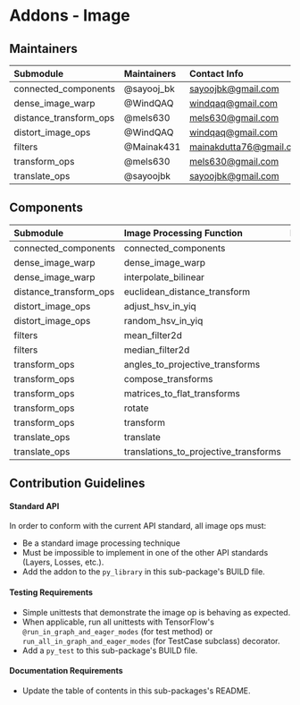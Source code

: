 # Addons - Image

## Maintainers
| Submodule  |  Maintainers  | Contact Info   |
|:---------- |:----------- |:--------------|
| connected_components | @sayooj_bk | sayoojbk@gmail.com |
| dense_image_warp | @WindQAQ | windqaq@gmail.com |
| distance_transform_ops | @mels630 | mels630@gmail.com |
| distort_image_ops | @WindQAQ | windqaq@gmail.com |
| filters | @Mainak431 | mainakdutta76@gmail.com |
| transform_ops | @mels630 | mels630@gmail.com | 
| translate_ops | @sayoojbk	| sayoojbk@gmail.com |

## Components 
| Submodule  | Image Processing Function |  Reference  |
|:---------- |:----------- |:----------- |
| connected_components | connected_components |  |
| dense_image_warp | dense_image_warp |  |
| dense_image_warp | interpolate_bilinear |  |
| distance_transform_ops | euclidean_distance_transform | |
| distort_image_ops |  adjust_hsv_in_yiq |  |
| distort_image_ops | random_hsv_in_yiq |  |
| filters | mean_filter2d |  |
| filters | median_filter2d |  |
| transform_ops | angles_to_projective_transforms | | 
| transform_ops | compose_transforms | | 
| transform_ops | matrices_to_flat_transforms | | 
| transform_ops | rotate | | 
| transform_ops | transform |  | 
| translate_ops | translate | |
| translate_ops | translations_to_projective_transforms | |


## Contribution Guidelines
#### Standard API
In order to conform with the current API standard, all image ops
must:
 * Be a standard image processing technique 
 * Must be impossible to implement in one of the other API
 standards (Layers, Losses, etc.).
 * Add the addon to the `py_library` in this sub-package's BUILD file.

#### Testing Requirements
 * Simple unittests that demonstrate the image op is behaving as
    expected.
 * When applicable, run all unittests with TensorFlow's
   `@run_in_graph_and_eager_modes` (for test method)
   or `run_all_in_graph_and_eager_modes` (for TestCase subclass)
   decorator.
 * Add a `py_test` to this sub-package's BUILD file.

#### Documentation Requirements
 * Update the table of contents in this sub-packages's README.
